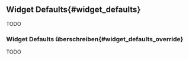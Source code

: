 ## Widget Defaults{#widget_defaults}

TODO

### Widget Defaults überschreiben{#widget_defaults_override}

TODO


